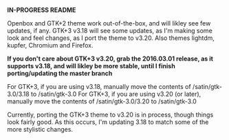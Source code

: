 **IN-PROGRESS README**

Openbox and GTK+2 theme work out-of-the-box, and will likley see few updates, if any.
GTK+3 v3.18 will see some updates, as I'm making some look and feel changes, as I port the theme to v3.20.
Also themes lightdm, kupfer, Chromium and Firefox.

**If you don't care about GTK+3 v3.20, grab the 2016.03.01 release, as it supports v3.18, and will likley be more stable, until I finish porting/updating the master branch**

For GTK+3, if you are using v3.18, manually move the contents of /satin/gtk-3.0/3.18 to /satin/gtk-3.0
For GTK+3, if you are using v3.20 (or later), manually move the contents of /satin/gtk-3.0/3.20 to /satin/gtk-3.0

Currently, porting the GTK+3 theme to v3.20 is in process, though things look fairly good.
As this occurs, I'm updating 3.18 to match some of the more stylistic changes.
